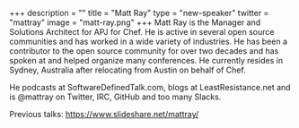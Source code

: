 +++
description = ""
title = "Matt Ray"
type = "new-speaker"
twitter = "mattray"
image = "matt-ray.png"
+++
Matt Ray is the Manager and Solutions Architect for APJ for Chef. He is active in several open source communities and has worked in a wide variety of industries. He has been a contributor to the open source community for over two decades and has spoken at and helped organize many conferences. He currently resides in Sydney, Australia after relocating from Austin on behalf of Chef.

He podcasts at SoftwareDefinedTalk.com, blogs at LeastResistance.net and is @mattray on Twitter, IRC, GitHub and too many Slacks.

Previous talks: https://www.slideshare.net/mattray/